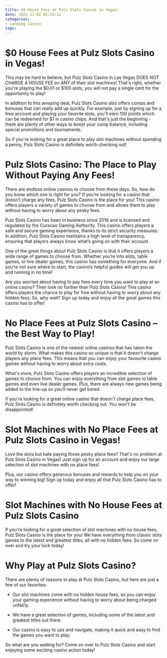 ```yaml
---
title: $0 House Fees at Pulz Slots Casino in Vegas!
date: 2022-11-02 02:33:12
categories:
- Landing Casino
tags:
---
```



#  $0 House Fees at Pulz Slots Casino in Vegas!

This may be hard to believe, but Pulz Slots Casino in Las Vegas DOES NOT CHARGE A HOUSE FEE on ANY of their slot machines! That's right, whether you're playing the $0.01 or $100 slots, you will not pay a single cent for the opportunity to play!

In addition to this amazing deal, Pulz Slots Casino also offers comps and bonuses that can really add up quickly. For example, just by signing up for a free account and playing your favorite slots, you'll earn 100 points which can be redeemed for $1 in casino chips. And that's just the beginning - there are plenty of other ways to boost your comp balance, including special promotions and tournaments.

So if you're looking for a great place to play slot machines without spending a penny, Pulz Slots Casino is definitely worth checking out!

#  Pulz Slots Casino: The Place to Play Without Paying Any Fees!

There are endless online casinos to choose from these days. So, how do you know which one is right for you? If you’re looking for a casino that doesn’t charge any fees, Pulz Slots Casino is the place for you! This casino offers players a variety of games to choose from and allows them to play without having to worry about any pesky fees.

Pulz Slots Casino has been in business since 2016 and is licensed and regulated by the Curacao Gaming Authority. This casino offers players a safe and secure gaming experience, thanks to its strict security measures. In addition, Pulz Slots Casino maintains a high level of transparency, ensuring that players always know what’s going on with their account.

One of the great things about Pulz Slots Casino is that it offers players a wide range of games to choose from. Whether you’re into slots, table games, or live dealer games, this casino has something for everyone. And if you’re not sure where to start, the casino’s helpful guides will get you up and running in no time!

Are you worried about having to pay fees every time you want to play at an online casino? Then look no further than Pulz Slots Casino! This casino offers players the chance to play for free without having to worry about any hidden fees. So, why wait? Sign up today and enjoy all the great games this casino has to offer!

#  No Place Fees at Pulz Slots Casino – the Best Way to Play!

Pulz Slots Casino is one of the newest online casinos that has taken the world by storm. What makes this casino so unique is that it doesn't charge players any place fees. This means that you can enjoy your favourite casino games without having to worry about extra costs.

What's more, Pulz Slots Casino offers players an incredible selection of games to choose from. You can enjoy everything from slot games to table games and even live dealer games. Plus, there are always new games being added to the line-up so you'll never get bored.

If you're looking for a great online casino that doesn't charge place fees, Pulz Slots Casino is definitely worth checking out. You won't be disappointed!

#  Slot Machines with No Place Fees at Pulz Slots Casino in Vegas!

Love the slots but hate paying those pesky place fees? That's no problem at Pulz Slots Casino in Vegas! Just sign up for an account and enjoy our large selection of slot machines with no place fees!

Plus, our casino offers generous bonuses and rewards to help you on your way to winning big! Sign up today and enjoy all that Pulz Slots Casino has to offer!

#  Slot Machines with No House Fees at Pulz Slots Casino

If you're looking for a great selection of slot machines with no house fees, Pulz Slots Casino is the place for you! We have everything from classic slots games to the latest and greatest titles, all with no hidden fees. So come on over and try your luck today!

# Why Play at Pulz Slots Casino?

There are plenty of reasons to play at Pulz Slots Casino, but here are just a few of our favorites:

- Our slot machines come with no hidden house fees, so you can enjoy your gaming experience without having to worry about being charged unfairly.

- We have a great selection of games, including some of the latest and greatest titles out there.

- Our casino is easy to use and navigate, making it quick and easy to find the games you want to play.

So what are you waiting for? Come on over to Pulz Slots Casino and start enjoying some exciting casino action today!